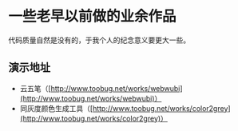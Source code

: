 # 一些老早以前做的业余作品

代码质量自然是没有的，于我个人的纪念意义要更大一些。

## 演示地址

- 云五笔（[http://www.toobug.net/works/webwubi](http://www.toobug.net/works/webwubi)）
- 同灰度颜色生成工具（[http://www.toobug.net/works/color2grey](http://www.toobug.net/works/color2grey)）